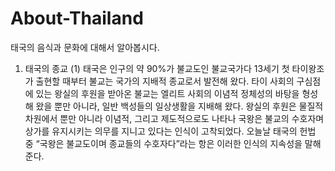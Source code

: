 # About-Thailand
태국의 음식과 문화에 대해서 알아봅시다.


1) 태국의 종교
(1) 태국은 인구의 약 90%가 불교도인 불교국가다
13세기 첫 타이왕조가 출현할 때부터 불교는 국가의 지배적 종교로서 발전해 왔다. 타이 사회의 구심점에 있는 왕실의 후원을 받아온 불교는 엘리트 사회의 이념적 정체성의 바탕을 형성해 왔을 뿐만 아니라, 일반 백성들의 일상생활을 지배해 왔다. 왕실의 후원은 물질적 차원에서 뿐만 아니라 이념적, 그리고 제도적으로도 나타나 국왕은 불교의 수호자며 상가를 유지시키는 의무를 지니고 있다는 인식이 고착되었다. 오늘날 태국의 헌법 중 “국왕은 불교도이며 종교들의 수호자다”라는 항은 이러한 인식의 지속성을 말해준다.
